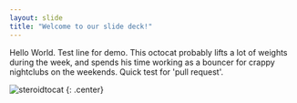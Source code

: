 ```yaml
---
layout: slide
title: "Welcome to our slide deck!"
---
```


Hello World.
Test line for demo.
This octocat probably lifts a lot of weights during the week, and spends his time working as a bouncer for crappy nightclubs on the weekends.  Quick test for 'pull request'.

![steroidtocat](https://octodex.github.com/images/steroidtocat.png)
{: .center}
